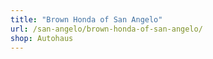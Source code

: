 ```yaml
---
title: "Brown Honda of San Angelo"
url: /san-angelo/brown-honda-of-san-angelo/
shop: Autohaus
---
```

